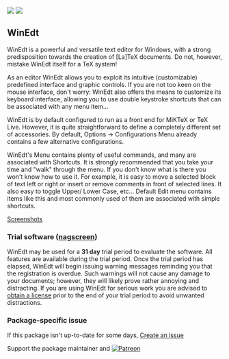 [![](https://img.shields.io/chocolatey/v/winedt?color=green&label=winedt)](https://chocolatey.org/packages/winedt) [![](https://img.shields.io/chocolatey/dt/winedt)](https://chocolatey.org/packages/winedt)

## WinEdt
WinEdt is a powerful and versatile text editor for Windows, with a strong predisposition towards the creation of [La]TeX documents. Do not, however, mistake WinEdt itself for a TeX system!

As an editor WinEdt allows you to exploit its intuitive (customizable) predefined interface and graphic controls. If you are not too keen on the mouse interface, don't worry: WinEdt also offers the means to customize its keyboard interface, allowing you to use double keystroke shortcuts that can be associated with any menu item...

WinEdt is by default configured to run as a front end for MiKTeX or TeX Live. However, it is quite straightforward to define a completely different set of accessories. By default, Options -&gt; Configurations Menu already contains a few alternative configurations.

WinEdt's Menu contains plenty of useful commands, and many are associated with Shortcuts. It is strongly recommended that you take your time and "walk" through the menu. If you don't know what is there you won't know how to use it. For example, it is easy to move a selected block of text left or right or insert or remove comments in front of selected lines. It also easy to toggle Upper/ Lower Case, etc... Default Edit menu contains items like this and most commonly used of them are associated with simple shortcuts.

[Screenshots](https://www.winedt.com/snap.html)  

### Trial software ([nagscreen](https://en.wikipedia.org/wiki/Shareware#Nagware))

WinEdt may be used for a __31 day__ trial period to evaluate the software. All features are available during the trial period. Once the trial period has elapsed, WinEdt will begin issuing warning messages reminding you that the registration is overdue. Such warnings will not cause any damage to your documents; however, they will likely prove rather annoying and distracting. If you are using WinEdt for serious work you are advised to [obtain a license](https://www.winedt.com/registration.html#tables) prior to the end of your trial period to avoid unwanted distractions.

### Package-specific issue
If this package isn't up-to-date for some days, [Create an issue](https://github.com/tunisiano187/Chocolatey-packages/issues/new/choose)

Support the package maintainer and [![Patreon](https://cdn.jsdelivr.net/gh/tunisiano187/Chocolatey-packages@d15c4e19c709e7148588d4523ffc6dd3cd3c7e5e/icons/patreon.png)](https://www.patreon.com/bePatron?u=39585820)
